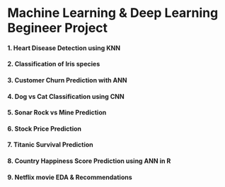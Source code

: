 # Machine Learning & Deep Learning Begineer Project


#### 1. Heart Disease Detection using KNN 
#### 2. Classification of Iris species
#### 3. Customer Churn Prediction with ANN
#### 4. Dog vs Cat Classification using CNN 
#### 5. Sonar Rock vs Mine Prediction
#### 6. Stock Price Prediction 
#### 7. Titanic Survival Prediction
#### 8. Country Happiness Score Prediction using ANN in R
#### 9. Netflix movie EDA & Recommendations

 
